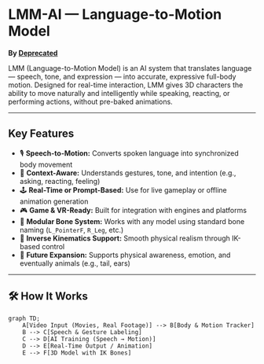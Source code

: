 # LMM-AI — Language-to-Motion Model  
**By [Deprecated](https://github.com/DeprecatedForever)**

LMM (Language-to-Motion Model) is an AI system that translates language — speech, tone, and expression — into accurate, expressive full-body motion. Designed for real-time interaction, LMM gives 3D characters the ability to move naturally and intelligently while speaking, reacting, or performing actions, without pre-baked animations.

---

##  Key Features

- 🎙️ **Speech-to-Motion:** Converts spoken language into synchronized body movement
- 🧠 **Context-Aware:** Understands gestures, tone, and intention (e.g., asking, reacting, feeling)
- 🕹️ **Real-Time or Prompt-Based:** Use for live gameplay or offline animation generation
- 🎮 **Game & VR-Ready:** Built for integration with engines and platforms
- 🧩 **Modular Bone System:** Works with any model using standard bone naming (`L_PointerF`, `R_Leg`, etc.)
- 🔁 **Inverse Kinematics Support:** Smooth physical realism through IK-based control
- 🧬 **Future Expansion:** Supports physical awareness, emotion, and eventually animals (e.g., tail, ears)

---

## 🛠️ How It Works

```mermaid
graph TD;
    A[Video Input (Movies, Real Footage)] --> B[Body & Motion Tracker]
    B --> C[Speech & Gesture Labeling]
    C --> D[AI Training (Speech → Motion)]
    D --> E[Real-Time Output / Animation]
    E --> F[3D Model with IK Bones]
